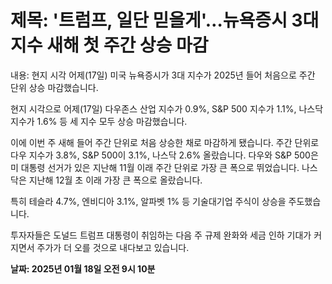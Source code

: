 # **제목: '트럼프, 일단 믿을게'…뉴욕증시 3대지수 새해 첫 주간 상승 마감**

  내용: 현지 시각 어제(17일) 미국 뉴욕증시가 3대 지수가 2025년 들어 처음으로 주간 단위 상승 마감했습니다. 

현지 시각으로 어제(17일) 다우존스 산업 지수가 0.9%, S&P 500 지수가 1.1%, 나스닥 지수가 1.6% 등 세 지수 모두 상승 마감했습니다. 

이에 이번 주 새해 들어 주간 단위로 처음 상승한 채로 마감하게 됐습니다. 주간 단위로 다우 지수가 3.8%, S&P 500이 3.1%, 나스닥 2.6% 올랐습니다. 다우와 S&P 500은 미 대통령 선거가 있은 지난해 11월 이래 주간 단위로 가장 큰 폭으로 뛰었습니다. 나스닥은 지난해 12월 초 이래 가장 큰 폭으로 올랐습니다. 

특히 테슬라 4.7%, 엔비디아 3.1%, 알파벳 1% 등 기술대기업 주식이 상승을 주도했습니다. 

투자자들은 도널드 트럼프 대통령이 취임하는 다음 주 규제 완화와 세금 인하 기대가 커지면서 주가가 더 오를 것으로 내다보고 있습니다.

  **날짜: 2025년 01월 18일 오전 9시 10분**